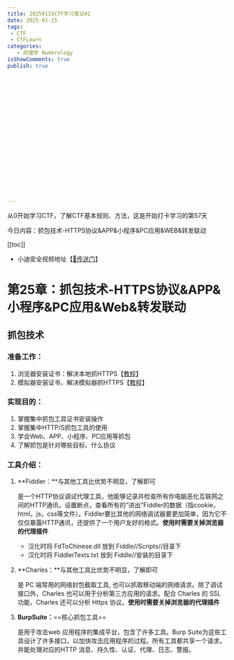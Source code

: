 ```yaml
---
title: 20250115CTF学习笔记41
date: 2025-01-15
tags:
 - CTF
 - CTFLearn
categories:
   - 命理学 Numerology
isShowComments: true
publish: true





















---
```


<Boxx/>

从0开始学习CTF，了解CTF基本规则、方法，这是开始打卡学习的第57天

今日内容：抓包技术-HTTPS协议&APP&小程序&PC应用&WEB&转发联动

[[toc]]

- 小迪安全视频地址【[🔗传送门]([https://www.bilibili.com/video/BV123yAYMEwb/)】

<!-- more -->

# 第25章：抓包技术-HTTPS协议&APP&小程序&PC应用&Web&转发联动

## 抓包技术

### 准备工作：

1. 浏览器安装证书：解决本地抓HTTPS【[教程](https://blog.csdn.net/youshijifen/article/details/134511036)】
2. 模拟器安装证书，解决模拟器抓HTTPS【[教程](https://blog.csdn.net/hyq413950612/article/details/143772225)】

### 实现目的：

1. 掌握集中抓包工具证书安装操作
2. 掌握集中HTTP/S抓包工具的使用
3. 学会Web、APP、小程序、PC应用等抓包
4. 了解抓包是针对哪些目标、什么协议

### 工具介绍：

1. **Fiddler：**与其他工具比优势不明显，了解即可

   是一个HTTP协议调试代理工具，他能够记录并检查所有你电脑恶化互联网之间的HTTP通讯，设置断点，查看所有的“进出”Fiddler的数据（指cookie，html，js，css等文件）。Fiddler要比其他的网络调试器要更加简单，因为它不仅仅暴露HTTP通讯，还提供了一个用户友好的格式。**使用时需要关掉浏览器的代理插件**

   - 汉化时将 FdToChinese.dll 放到 Fiddle//Scripts//目录下
   - 汉化时将 FiddlerTexts.txt 放到 Fiddle//安装的目录下

2. **Charles：**与其他工具比优势不明显，了解即可

   是 PC 端常用的网络封包截取工具, 也可以抓取移动端的网络请求。除了调试接口外，Charles 也可以用于分析第三方应用的请求。配合 Charles 的 SSL 功能，Charles 还可以分析 Https 协议。**使用时需要关掉浏览器的代理插件**

3. **BurpSuite：**==核心抓包工具==

   是用于攻击web 应用程序的集成平台，包含了许多工具。Burp Suite为这些工具设计了许多接口，以加快攻击应用程序的过程。所有工具都共享一个请求，并能处理对应的HTTP 消息、持久性、认证、代理、日志、警报。
   
   

